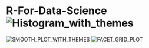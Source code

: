 # R-For-Data-Science![Histogram_with_themes](https://user-images.githubusercontent.com/76193989/132963615-c38d7141-f8a6-48b0-9c92-5c9ddd8ddee1.png)
![SMOOTH_PLOT_WITH_THEMES](https://user-images.githubusercontent.com/76193989/132963616-3abbfdb1-cd6c-489c-a597-fd47b037312c.png)
![FACET_GRID_PLOT](https://user-images.githubusercontent.com/76193989/132963619-0c778b3b-36f6-4f30-bff2-bad8b9bad539.png)
